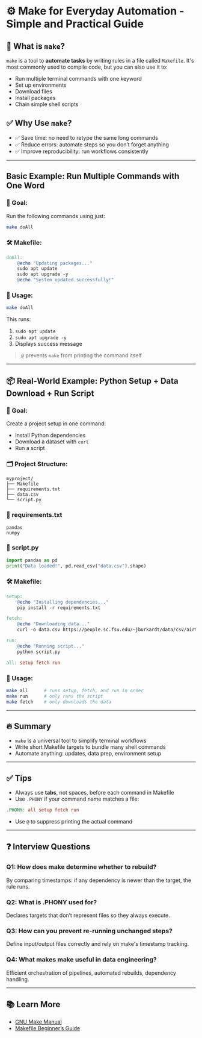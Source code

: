 # ⚙️ Make for Everyday Automation - Simple and Practical Guide

## 📌 What is `make`?

`make` is a tool to **automate tasks** by writing rules in a file called `Makefile`. It's most commonly used to compile code, but you can also use it to:

* Run multiple terminal commands with one keyword
* Set up environments
* Download files
* Install packages
* Chain simple shell scripts

## ✅ Why Use `make`?

* ✅ Save time: no need to retype the same long commands
* ✅ Reduce errors: automate steps so you don’t forget anything
* ✅ Improve reproducibility: run workflows consistently

---

## Basic Example: Run Multiple Commands with One Word

### 🎯 Goal:

Run the following commands using just:

```bash
make doAll
```

### 🛠️ Makefile:

```makefile
doAll:
	@echo "Updating packages..."
	sudo apt update
	sudo apt upgrade -y
	@echo "System updated successfully!"
```

### 🧪 Usage:

```bash
make doAll
```

This runs:

1. `sudo apt update`
2. `sudo apt upgrade -y`
3. Displays success message

> `@` prevents `make` from printing the command itself

---

## 📦 Real-World Example: Python Setup + Data Download + Run Script

### 🎯 Goal:

Create a project setup in one command:

* Install Python dependencies
* Download a dataset with `curl`
* Run a script

### 🗂️ Project Structure:

```
myproject/
├── Makefile
├── requirements.txt
├── data.csv
└── script.py
```

### 📄 requirements.txt

```
pandas
numpy
```

### 🐍 script.py

```python
import pandas as pd
print("Data loaded!", pd.read_csv("data.csv").shape)
```

### 🛠️ Makefile:

```makefile
setup:
	@echo "Installing dependencies..."
	pip install -r requirements.txt

fetch:
	@echo "Downloading data..."
	curl -o data.csv https://people.sc.fsu.edu/~jburkardt/data/csv/airtravel.csv

run:
	@echo "Running script..."
	python script.py

all: setup fetch run
```

### 🧪 Usage:

```bash
make all      # runs setup, fetch, and run in order
make run      # only runs the script
make fetch    # only downloads the data
```

---

## 🔥 Summary

* `make` is a universal tool to simplify terminal workflows
* Write short Makefile targets to bundle many shell commands
* Automate anything: updates, data prep, environment setup

---

## ✅ Tips

* Always use **tabs**, not spaces, before each command in Makefile
* Use `.PHONY` if your command name matches a file:

```makefile
.PHONY: all setup fetch run
```

* Use `@` to suppress printing the actual command

---




## ❓ Interview Questions

### Q1: How does make determine whether to rebuild?
By comparing timestamps: if any dependency is newer than the target, the rule runs.

### Q2: What is .PHONY used for?
Declares targets that don’t represent files so they always execute.

### Q3: How can you prevent re-running unchanged steps?
Define input/output files correctly and rely on make's timestamp tracking.

### Q4: What makes make useful in data engineering?
Efficient orchestration of pipelines, automated rebuilds, dependency handling.

---
## 📚 Learn More

* [GNU Make Manual](https://www.gnu.org/software/make/manual/make.html)
* [Makefile Beginner’s Guide](https://opensource.com/article/18/8/what-how-makefile)
